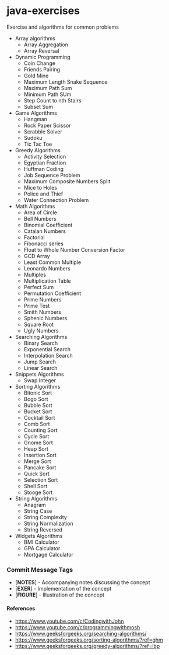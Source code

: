 # java-exercises
Exercise and algorithms for common problems


* Array algorithms
  * Array Aggregation
  * Array Reversal
* Dynamic Programming
  * Coin Change
  * Friends Pairing
  * Gold Mine
  * Maximum Length Snake Sequence
  * Maximum Path Sum
  * Minimum Path SUm
  * Step Count to nth Stairs
  * Subset Sum
* Game Algorithms
  * Hangman
  * Rock Paper Scissor
  * Scrabble Solver
  * Sudoku  
  * Tic Tac Toe
* Greedy Algorithms
  * Activity Selection
  * Egyptian Fraction
  * Huffman Coding
  * Job Sequence Problem
  * Maximum Composite Numbers Split
  * Mice to Holes
  * Police and Thief
  * Water Connection Problem
* Math Algorithms
  * Area of Circle
  * Bell Numbers
  * Binomial Coefficient
  * Catalan Numbers
  * Factorial
  * Fibonacci series
  * Float to Whole Number Conversion Factor
  * GCD Array
  * Least Common Multiple
  * Leonardo Numbers
  * Multiples
  * Multiplication Table
  * Perfect Sum
  * Permutation Coefficient
  * Prime Numbers
  * Prime Test
  * Smith Numbers
  * Sphenic Numbers
  * Square Root
  * Ugly Numbers
* Searching Algorithms
  * Binary Search
  * Exponential Search
  * Interpolation Search
  * Jump Search
  * Linear Search
* Snippets Algorithms
  * Swap Integer
* Sorting Algorithms
  * Bitonic Sort
  * Bogo Sort
  * Bubble Sort
  * Bucket Sort
  * Cocktail Sort
  * Comb Sort
  * Counting Sort
  * Cycle Sort
  * Gnome Sort
  * Heap Sort
  * Insertion Sort
  * Merge Sort
  * Pancake Sort
  * Quick Sort
  * Selection Sort
  * Shell Sort
  * Stooge Sort
* String Algorithms
  * Anagram
  * String Case
  * String Complexity
  * String Normalization
  * String Reversed
* Widgets Algorithms
  * BMI Calculator
  * GPA Calculator
  * Mortgage Calculator


### Commit Message Tags
* [**NOTES**] - Accompanying notes discussing the concept
* [**EXER**] - Implementation of the concept
* [**FIGURE**] - Illustration of the concept

#### References
* https://www.youtube.com/c/CodingwithJohn
* https://www.youtube.com/c/programmingwithmosh
* https://www.geeksforgeeks.org/searching-algorithms/
* https://www.geeksforgeeks.org/sorting-algorithms/?ref=ghm
* https://www.geeksforgeeks.org/greedy-algorithms/?ref=lbp
